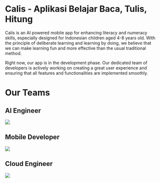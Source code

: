 # Calis - Aplikasi Belajar Baca, Tulis, Hitung

Calis is an AI powered mobile app for enhancing literacy and numeracy skills, especially designed for Indonesian children aged 4-8 years old. With the principle of deliberate learning and learning by doing, we believe that we can make learning fun and more effective than the usual traditional method.

Right now, our app is in the development phase. Our dedicated team of developers is actively working on creating a great user experience and ensuring that all features and functionalities are implemented smoothly.

# Our Teams
## AI Engineer
<a href="https://github.com/Calis-Top-10/Calis_ML/graphs/contributors">
  <img src="https://contrib.rocks/image?repo=Calis-Top-10/Calis_ML" />
</a>  

## Mobile Developer
<a href="https://github.com/Calis-Top-10/CalisApp/graphs/contributors">
  <img src="https://contrib.rocks/image?repo=Calis-Top-10/CalisApp" />
</a>  

## Cloud Engineer
<a href="https://github.com/Calis-Top-10/CalisAPI/graphs/contributors">
  <img src="https://contrib.rocks/image?repo=Calis-Top-10/CalisAPI" />
</a>

